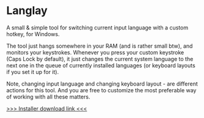 # Langlay
A small & simple tool for switching current input language with a custom hotkey, for Windows.

The tool just hangs somewhere in your RAM (and is rather small btw), and monitors your keystrokes.
Whenever you press your custom keystroke (Caps Lock by default), it just changes the current system language to the next one in the queue of currently installed languages (or keyboard layouts if you set it up for it).

Note, changing input language and changing keyboard layout - are different actions for this tool. And you are free to customize the most preferable way of working with all these matters.

[>>> Installer download link <<<](https://github.com/estorski/langlay/releases/download/v1.1/Langlay.1.1.msi)
